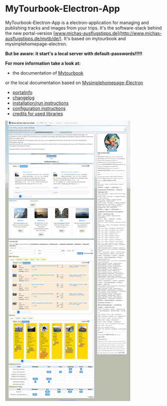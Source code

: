 # MyTourbook-Electron-App

MyTourbook-Electron-App is a electron-application for managing and publishing tracks and images from your trips.
It's the software-stack behind the new portal-version [www.michas-ausflugstipps.de](http://www.michas-ausflugstipps.de/mytb/de/).
It's based on mytourbook and mysimplehomepage-electron.

**But be aware: it start's a local server with default-passwords!!!!!**

**For more information take a look at:**
- the documentation of [Mytourbook](https://github.com/das-praktische-schreinerlein/mytourbook) 

or the local documentation based on [Mysimplehomepage-Electron](https://github.com/das-praktische-schreinerlein/mysimplehomepage-electron)
- [portalinfo](docs/INFO.md)
- [changelog](docs/CHANGELOG.md) 
- [installation/run instructions](docs/INSTALL.md)
- [configuration instructions](docs/CONFIGURATION.md)
- [credits for used libraries](docs/CREDITS.md)

![startpage](docs/images/startpage-x400.png)
